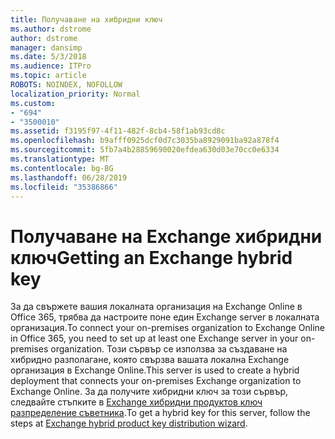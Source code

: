 ```yaml
---
title: Получаване на хибридни ключ
ms.author: dstrome
author: dstrome
manager: dansimp
ms.date: 5/3/2018
ms.audience: ITPro
ms.topic: article
ROBOTS: NOINDEX, NOFOLLOW
localization_priority: Normal
ms.custom:
- "694"
- "3500010"
ms.assetid: f3195f97-4f11-482f-8cb4-58f1ab93cd8c
ms.openlocfilehash: b9afff0925dcf0d7c3035ba8929091ba92a878f4
ms.sourcegitcommit: 5fb7a4b28859690020efdea630d03e70cc0e6334
ms.translationtype: MT
ms.contentlocale: bg-BG
ms.lasthandoff: 06/28/2019
ms.locfileid: "35386866"
---
```

# <a name="getting-an-exchange-hybrid-key"></a><span data-ttu-id="e1607-102">Получаване на Exchange хибридни ключ</span><span class="sxs-lookup"><span data-stu-id="e1607-102">Getting an Exchange hybrid key</span></span>

<span data-ttu-id="e1607-103">За да свържете вашия локалната организация на Exchange Online в Office 365, трябва да настроите поне един Exchange server в локалната организация.</span><span class="sxs-lookup"><span data-stu-id="e1607-103">To connect your on-premises organization to Exchange Online in Office 365, you need to set up at least one Exchange server in your on-premises organization.</span></span> <span data-ttu-id="e1607-104">Този сървър се използва за създаване на хибридно разполагане, която свързва вашата локална Exchange организация в Exchange Online.</span><span class="sxs-lookup"><span data-stu-id="e1607-104">This server is used to create a hybrid deployment that connects your on-premises Exchange organization to Exchange Online.</span></span> <span data-ttu-id="e1607-105">За да получите хибридни ключ за този сървър, следвайте стъпките в [Exchange хибридни продуктов ключ разпределение съветника](https://aka.ms/hybridkey).</span><span class="sxs-lookup"><span data-stu-id="e1607-105">To get a hybrid key for this server, follow the steps at [Exchange hybrid product key distribution wizard](https://aka.ms/hybridkey).</span></span>
  